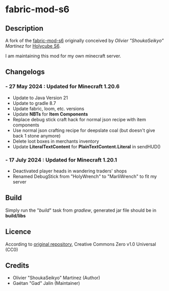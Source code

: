 # fabric-mod-s6

## Description

A fork of the [fabric-mod-s6](https://gitlab.com/holycube/fabric-mod-s6) originally conceived by *Olivier "ShoukaSeikyo" Martinez* for [Holycube S6](https://www.holycube.fr/).

I am maintaining this mod for my own minecraft server.

## Changelogs

### - 27 May 2024 : Updated for **Minecraft 1.20.6**

- Update to Java Version 21
- Update to gradle 8.7
- Update fabric, loom, etc. versions
- Update **NBTs** for **Item Components**
- Replace debug stick craft hack for normal json recipe with item components
- Use normal json crafting recipe for deepslate coal (but doesn't give back 1 stone anymore)
- Delete loot boxes in merchants inventory
- Update **LiteralTextContent** for **PlainTextContent.Literal** in sendHUD()

### - 17 July 2024 : Updated for **Minecraft 1.20.1**
- Deactivated player heads in wandering traders' shops
- Renamed DebugStick from "HolyWrench" to "MarliWrench" to fit my server

## Build

Simply run the "*build*" task from *gradlew*, generated jar file should be in **build/libs**

## Licence

According to [original repository](https://gitlab.com/holycube/fabric-mod-s6), Creative Commons Zero v1.0 Universal (CC0)

## Credits

- Olivier "ShoukaSeikyo" Martinez (Author)
- Gaétan "Gad" Jalin (Maintainer)

